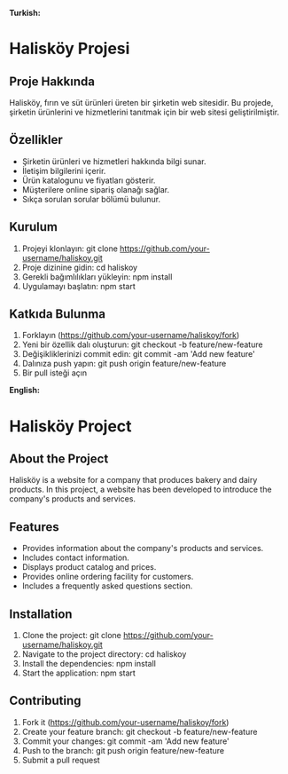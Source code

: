 **Turkish:**

# Halisköy Projesi

## Proje Hakkında

Halisköy, fırın ve süt ürünleri üreten bir şirketin web sitesidir. Bu projede, şirketin ürünlerini ve hizmetlerini tanıtmak için bir web sitesi geliştirilmiştir.

## Özellikler

* Şirketin ürünleri ve hizmetleri hakkında bilgi sunar.
* İletişim bilgilerini içerir.
* Ürün katalogunu ve fiyatları gösterir.
* Müşterilere online sipariş olanağı sağlar.
* Sıkça sorulan sorular bölümü bulunur.

## Kurulum

1. Projeyi klonlayın: git clone https://github.com/your-username/haliskoy.git
2. Proje dizinine gidin: cd haliskoy
3. Gerekli bağımlılıkları yükleyin: npm install
4. Uygulamayı başlatın: npm start

## Katkıda Bulunma

1. Forklayın (https://github.com/your-username/haliskoy/fork)
2. Yeni bir özellik dalı oluşturun: git checkout -b feature/new-feature
3. Değişikliklerinizi commit edin: git commit -am 'Add new feature'
4. Dalınıza push yapın: git push origin feature/new-feature
5. Bir pull isteği açın

**English:**

# Halisköy Project

## About the Project

Halisköy is a website for a company that produces bakery and dairy products. In this project, a website has been developed to introduce the company's products and services.

## Features

* Provides information about the company's products and services.
* Includes contact information.
* Displays product catalog and prices.
* Provides online ordering facility for customers.
* Includes a frequently asked questions section.

## Installation

1. Clone the project: git clone https://github.com/your-username/haliskoy.git
2. Navigate to the project directory: cd haliskoy
3. Install the dependencies: npm install
4. Start the application: npm start

## Contributing

1. Fork it (https://github.com/your-username/haliskoy/fork)
2. Create your feature branch: git checkout -b feature/new-feature
3. Commit your changes: git commit -am 'Add new feature'
4. Push to the branch: git push origin feature/new-feature
5. Submit a pull request
